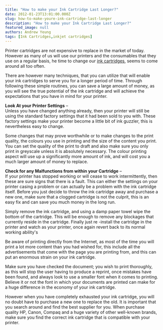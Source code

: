 ```yaml
---
title: "How to make your Ink Cartridge Last Longer?"
date: 2012-01-23T13:01:00.000Z
slug: how-to-make-youre-ink-cartridge-last-longer
description: "How to make your Ink Cartridge Last Longer?"
featured_image: null
authors: Andrew Yeung
tags: [Ink Cartridges,inkjet cartridges]
---
```


Printer cartridges are not expensive to replace in the market of today. However as many of us will use our printers and the consumables that they use on a regular basis, he time to change our [ink cartridges](https://www.comboink.com/), seems to come around all too often. 

There are however many techniques, that you can utilize that will enable your ink cartridges to serve you for a longer period of time. Through following these simple routines, you can save a large amount of money, as you will see the true potential of the ink cartridge and will achieve the expectations that you have in mind for your printer. 

**Look At your Printer Settings** –   
Unless you have changed anything already, then your printer will still be using the standard factory settings that it had been sold to you with. These factory settings make your printer become a little bit of ink guzzler, this is nevertheless easy to change. 

Some changes that may prove worthwhile or to make changes to the print quality, the colours you use in printing and the size of the content you print. You can set the quality of the print to draft and also make sure you only print in greyscale unless it is absolutely necessary. The colour printing aspect will use up a significantly more amount of ink, and will cost you a much larger amount of money to replace.  
  
**Check for any Malfunctions from within your Cartridge** –   
If your printer has stopped working or will cease to work intermittently, then these are sure signs that there is a fault. This can either the settings on your printer casing a problem or can actually be a problem with the ink cartridge itself. Before you just decide to throw the ink cartridge away and purchase a new one, make sure that a clogged cartridge is not the culprit, this is an easy fix and can save you much money in the long run. 

Simply remove the ink cartridge, and using a damp paper towel wipe the bottom of the cartridge. This will be enough to remove any blockages that currently reside in the cartridge. Finally just re -install the cartridge in the printer and watch as your printer, once again revert back to its normal working ability's

Be aware of printing directly from the Internet, as most of the time you will print a lot more content than you had wished for, this include all the advertisements that come with the page you are printing from, and this can put an enormous strain on your ink cartridge.  
  
Make sure you have checked the document; you wish to print thoroughly, as this will stop the user having to produce a reprint, once mistakes have been found, and always look to use a smaller font when it comes to printing. Believe it or not the font in which your documents are printed can make for a huge difference in the economy of your ink cartridge. 

However when you have completely exhausted your ink cartridge, you will no doubt have to purchase a new one to replace the old. It is important that you search around and find the best supplier for you. When purchase quality HP, Canon, Compaq and a huge variety of other well-known brands, make sure you find the correct ink cartridge that is compatible with your printer.